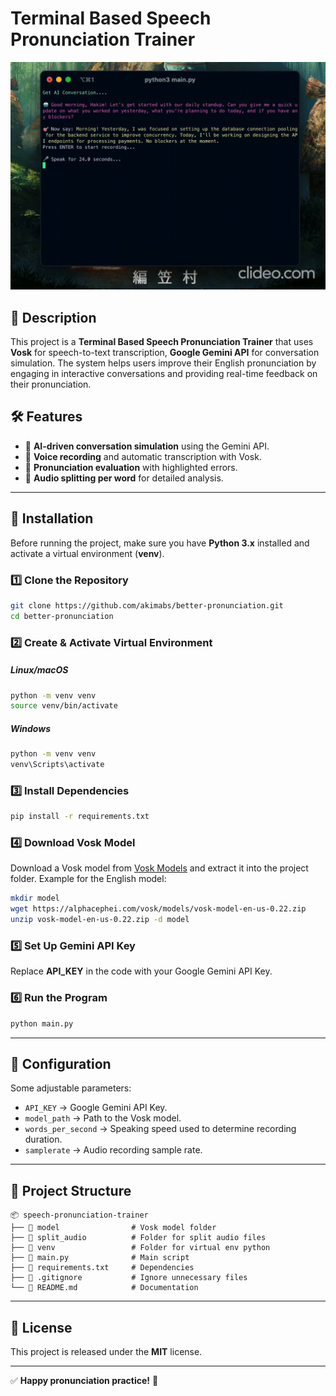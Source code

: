 # Terminal Based Speech Pronunciation Trainer

![alt text](https://raw.githubusercontent.com/akimabs/better-pronunciation/refs/heads/main/demo.gif "Demo")

## 📌 Description

This project is a **Terminal Based Speech Pronunciation Trainer** that uses **Vosk** for speech-to-text transcription, **Google Gemini API** for conversation simulation. The system helps users improve their English pronunciation by engaging in interactive conversations and providing real-time feedback on their pronunciation.

## 🛠️ Features

- 🔹 **AI-driven conversation simulation** using the Gemini API.
- 🔹 **Voice recording** and automatic transcription with Vosk.
- 🔹 **Pronunciation evaluation** with highlighted errors.
- 🔹 **Audio splitting per word** for detailed analysis.

---

## 🚀 Installation

Before running the project, make sure you have **Python 3.x** installed and activate a virtual environment (**venv**).

### 1️⃣ Clone the Repository

```bash
git clone https://github.com/akimabs/better-pronunciation.git
cd better-pronunciation
```

### 2️⃣ Create & Activate Virtual Environment

##### Linux/macOS

```bash
python -m venv venv
source venv/bin/activate
```

##### Windows

```bash
python -m venv venv
venv\Scripts\activate
```

### 3️⃣ Install Dependencies

```bash
pip install -r requirements.txt
```

### 4️⃣ Download Vosk Model

Download a Vosk model from [Vosk Models](https://alphacephei.com/vosk/models) and extract it into the project folder.
Example for the English model:

```bash
mkdir model
wget https://alphacephei.com/vosk/models/vosk-model-en-us-0.22.zip
unzip vosk-model-en-us-0.22.zip -d model
```

### 5️⃣ Set Up Gemini API Key

Replace **API_KEY** in the code with your Google Gemini API Key.

### 6️⃣ Run the Program

```bash
python main.py
```

---

## 📝 Configuration

Some adjustable parameters:

- `API_KEY` → Google Gemini API Key.
- `model_path` → Path to the Vosk model.
- `words_per_second` → Speaking speed used to determine recording duration.
- `samplerate` → Audio recording sample rate.

---

## 📂 Project Structure

```
📦 speech-pronunciation-trainer
├── 📂 model                # Vosk model folder
├── 📂 split_audio          # Folder for split audio files
├── 📂 venv                 # Folder for virtual env python
├── 📜 main.py              # Main script
├── 📜 requirements.txt     # Dependencies
├── 📜 .gitignore           # Ignore unnecessary files
└── 📜 README.md            # Documentation
```

---

## 📌 License

This project is released under the **MIT** license.

---

✅ **Happy pronunciation practice!** 🎤
